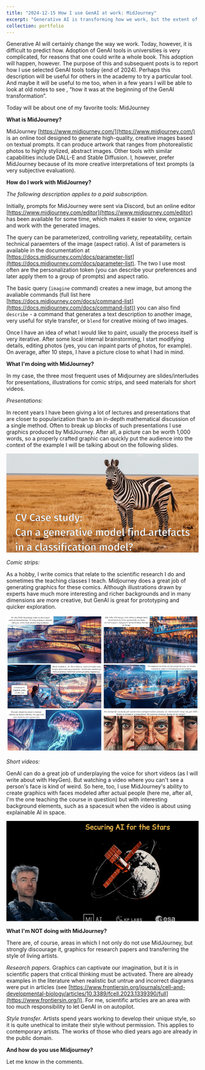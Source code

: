 ```yaml
---
title: "2024-12-15 How I use GenAI at work: MidJourney"
excerpt: "Generative AI is transforming how we work, but the extent of this change remains uncertain. Adopting these tools in academia presents unique challenges, yet this shift is inevitable. This blog series documents how I use selected GenAI tools in late 2024, offering insights that might inspire others in academia or serve as a personal reference for the early days of this transformation.<br><br>In this post, I delve into MidJourney, a versatile tool for generating creative visuals. I explain why I prefer it over similar tools, describe how I use it (e.g., for presentations, comics, and videos), and outline its strengths and ethical considerations. While MidJourney excels in visual storytelling, I caution against using it for research graphics or imitating contemporary artists' styles. How do you use MidJourney? Share your thoughts in the comments!<br/><br/><center><img src='/images/20241215_comics_small.png' width='700'></center>"
collection: portfolio
---
```


Generative AI will certainly change the way we work. Today, however, it is difficult to predict how. Adoption of GenAI tools in universities is very complicated, for reasons that one could write a whole book. This adoption will happen, however. The purpose of this and subsequent posts is to report how I use selected GenAI tools today (end of 2024). Perhaps this description will be useful for others in the academy to try a particular tool. And maybe it will be useful to me too, when in a few years I will be able to look at old notes to see , “how it was at the beginning of the GenAI transformation”.

Today will be about one of my favorite tools: MidJourney

**What is MidJourney?**

MidJourney [https://www.midjourney.com/](https://www.midjourney.com/) is an online tool designed to generate high-quality, creative images based on textual prompts. It can produce artwork that ranges from photorealistic photos to highly stylized, abstract images. Other tools with similar capabilities include DALL-E and Stable Diffusion. I, however, prefer MidJourney because of its more creative interpretations of text prompts (a very subjective evaluation).

**How do I work with MidJourney?**

*The following description applies to a paid subscription.*

Initially, prompts for MidJourney were sent via Discord, but an online editor [https://www.midjourney.com/editor](https://www.midjourney.com/editor) has been available for some time, which makes it easier to view, organize and work with the generated images.

The query can be parameterized, controlling variety, repeatability, certain technical paraemters of the image (aspect ratio). A list of parameters is available in the documentation at [https://docs.midjourney.com/docs/parameter-list](https://docs.midjourney.com/docs/parameter-list). The two I use most often are the personalization token (you can describe your preferences and later apply them to a group of prompts) and aspect ratio.

The basic query (`imagine` command) creates a new image, but among the avaliable commands (full list here [https://docs.midjourney.com/docs/command-list](https://docs.midjourney.com/docs/command-list)) you can also find `describe` - a command that generates a text description to another image, very useful for style transfer, or `blend` for creative mixing of two images.

Once I have an idea of what I would like to paint, usually the process itself is very iterative. After some local internal brainstorming, I start modifying details, editing photos (yes, you can inpaint parts of photos, for example). On average, after 10 steps, I have a picture close to what I had in mind.


**What I'm doing with MidJourney?**

In my case, the three most frequent uses of Midjourney are slides/interludes for presentations, illustrations for comic strips, and seed materials for short videos.

*Presentations:* 

In recent years I have been giving a lot of lectures and presentations that are closer to popularization than to an in-depth mathematical discussion of a single method. 
Often to break up blocks of such presentations I use graphics produced by MidJourney. After all, a picture can be worth 1,000 words, so a properly crafted graphic can quickly put the audience into the context of the example I will be talking about on the following slides.

![/images/20241215_presentations.png](/images/20241215_presentations.png)

*Comic strips:* 

As a hobby, I write comics that relate to the scientific research I do and sometimes the teaching classes I teach. Midjourney does a great job of generating graphics for these comics. Although illustrations drawn by experts have much more interesting and richer backgrounds and in many dimensions are more creative, but GenAI is great for prototyping and quicker exploration.

![/images/20241215_comics.png](/images/20241215_comics.png)

*Short videos:* 

GenAI can do a great job of underplaying the voice for short videos (as I will write about with HeyGen). But watching a video where you can't see a person's face is kind of weird. So here, too, I use MidJourney's ability to create graphics with faces modeled after actual people (here me, after all, I'm the one teaching the course in question) but with interesting background elements, such as a spacesuit when the video is about using explainable AI in space.

![/images/20241215_video.png](/images/20241215_video.png)

**What I'm NOT doing with MidJourney?**

There are, of course, areas in which I not only do not use MidJourney, but strongly discourage it, graphics for research papers and transferring the style of living artists.

*Research papers.* Graphics can captivate our imagination, but it is in scientific papers that critical thinking must be activated. There are already examples in the literature when realistic but untrue and incorrect diagrams were put in articles (see [https://www.frontiersin.org/journals/cell-and-developmental-biology/articles/10.3389/fcell.2023.1339390/full](https://www.frontiersin.org/)). For me, scientific articles are an area with too much responsibility to let GenAI in on autopilot.

*Style transfer.* Artists spend years working to develop their unique style, so it is quite unethical to imitate their style without permission. This applies to contemporary artists. The works of those who died years ago are already in the public domain.

**And how do you use Midjourney?**

Let me know in the comments.
